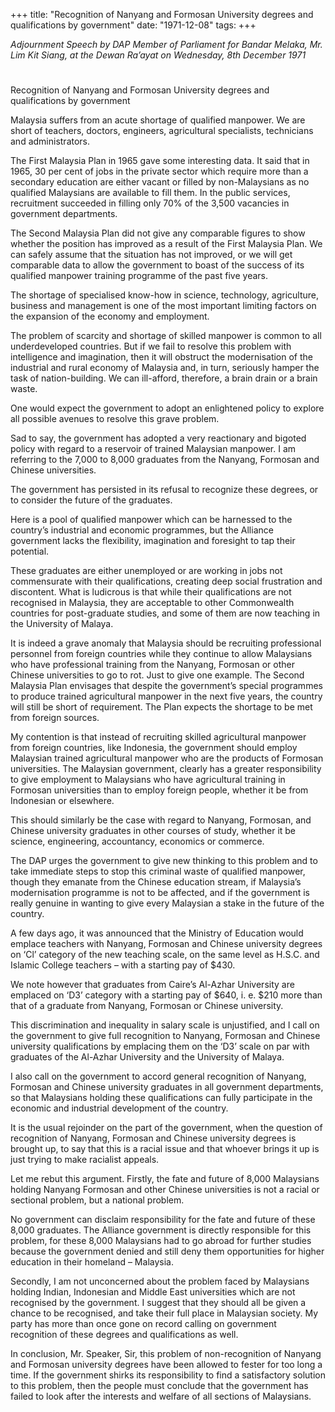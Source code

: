 +++ 
title: "Recognition of Nanyang and Formosan University degrees and qualifications by government"
date: "1971-12-08"
tags:
+++

_Adjournment Speech by DAP Member of Parliament for Bandar Melaka, Mr. Lim Kit Siang, at the Dewan Ra’ayat on Wednesday, 8th December 1971_
# 
Recognition of Nanyang and Formosan University degrees and qualifications by government 

Malaysia suffers from an acute shortage of qualified manpower. We are short of teachers, doctors, engineers, agricultural specialists, technicians and administrators.

The First Malaysia Plan in 1965 gave some interesting data. It said that in 1965, 30 per cent of jobs in the private sector which require more than a secondary education are either vacant or filled by non-Malaysians as no qualified Malaysians are available to fill them. In the public services, recruitment succeeded in filling only 70% of the 3,500 vacancies in government departments.</u>

The Second Malaysia Plan did not give any comparable figures to show whether the position has improved as a result of the First Malaysia Plan. We can safely assume that the situation has not improved, or we will get comparable data to allow the government to boast of the success of its qualified manpower training programme of the past five years.

The shortage of specialised know-how in science, technology, agriculture, business and management is one of the most important limiting factors on the expansion of the economy and employment.

The problem of scarcity and shortage of skilled manpower is common to all underdeveloped countries. But if we fail to resolve this problem with intelligence and imagination, then it will obstruct the modernisation of the industrial and rural economy of Malaysia and, in turn, seriously hamper the task of nation-building. We can ill-afford, therefore, a brain drain or a brain waste.

One would expect the government to adopt an enlightened policy to explore all possible avenues to resolve this grave problem.

Sad to say, the government has adopted a very reactionary and bigoted policy with regard to a reservoir of trained Malaysian manpower. I am referring to the 7,000 to 8,000 graduates from the Nanyang, Formosan and Chinese universities.

The government has persisted in its refusal to recognize these degrees, or to consider the future of the graduates.

Here is a pool of qualified manpower which can be harnessed to the country’s industrial and economic programmes, but the Alliance government lacks the flexibility, imagination and foresight to tap their potential.

These graduates are either unemployed or are working in jobs not commensurate with their qualifications, creating deep social frustration and discontent. What is ludicrous is that while their qualifications are not recognised in Malaysia, they are acceptable to other Commonwealth countries for post-graduate studies, and some of them are now teaching in the University of Malaya.

It is indeed a grave anomaly that Malaysia should be recruiting professional personnel from foreign countries while they continue to allow Malaysians who have professional training from the Nanyang, Formosan or other Chinese universities to go to rot.
Just to give one example. The Second Malaysia Plan envisages that despite the government’s special programmes to produce trained agricultural manpower in the next five years, the country will still be short of requirement. The Plan expects the shortage to be met from foreign sources.

My contention is that instead of recruiting skilled agricultural manpower from foreign countries, like Indonesia, the government should employ Malaysian trained agricultural manpower who are the products of Formosan universities. The Malaysian government, clearly has a greater responsibility to give employment to Malaysians who have agricultural training in Formosan universities than to employ foreign people, whether it be from Indonesian or elsewhere.

This should similarly be the case with regard to Nanyang, Formosan, and Chinese university graduates in other courses of study, whether it be science, engineering, accountancy, economics or commerce.

The DAP urges the government to give new thinking to this problem and to take immediate steps to stop this criminal waste of qualified manpower, though they emanate from the Chinese education stream, if Malaysia’s modernisation programme is not to be affected, and if the government is really genuine in wanting to give every Malaysian a stake in the future of the country.

A few days ago, it was announced that the Ministry of Education would emplace teachers with Nanyang, Formosan and Chinese university degrees on ‘Cl’ category of the new teaching scale, on the same level as H.S.C. and Islamic College teachers – with a starting pay of $430.

We note however that graduates from Caire’s Al-Azhar University are emplaced on ‘D3’ category with a starting pay of $640, i. e. $210 more than that of a graduate from Nanyang, Formosan or Chinese university.

This discrimination and inequality in salary scale is unjustified, and I call on the government to give full recognition to Nanyang, Formosan and Chinese university qualifications by emplacing them on the ‘D3’ scale on par with graduates of the Al-Azhar University and the University of Malaya.

I also call on the government to accord general recognition of Nanyang, Formosan and Chinese university graduates in all government departments, so that Malaysians holding these qualifications can fully participate in the economic and industrial development of the country.

It is the usual rejoinder on the part of the government, when the question of recognition of Nanyang, Formosan and Chinese university degrees is brought up, to say that this is a racial issue and that whoever brings it up is just trying to make racialist appeals.

Let me rebut this argument. Firstly, the fate and future of 8,000 Malaysians holding Nanyang Formosan and other Chinese universities is not a racial or sectional problem, but a national problem.

No government can disclaim responsibility for the fate and future of these 8,000 graduates. The Alliance government is directly responsible for this problem, for these 8,000 Malaysians had to go abroad for further studies because the government denied and still deny them opportunities for higher education in their homeland – Malaysia.

Secondly, I am not unconcerned about the problem faced by Malaysians holding Indian, Indonesian and Middle East universities which are not recognised by the government. I suggest that they should all be given a chance to be recognised, and take their full place in Malaysian society. My party has more than once gone on record calling on government recognition of these degrees and qualifications as well.

In conclusion, Mr. Speaker, Sir, this problem of non-recognition of Nanyang and Formosan university degrees have been allowed to fester for too long a time. If the government shirks its responsibility to find a satisfactory solution to this problem, then the people must conclude that the government has failed to look after the interests and welfare of all sections of Malaysians.







 
